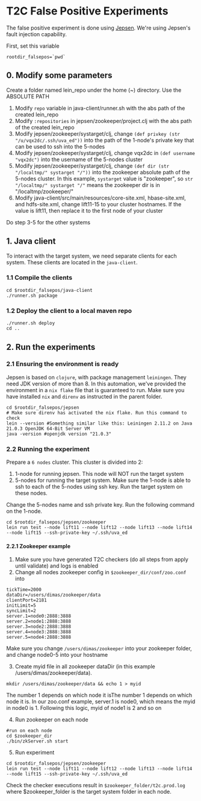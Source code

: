 # T2C False Positive Experiments

The false positive experiment is done using [Jepsen](https://github.com/jepsen-io/jepsen). We're using Jepsen's fault injection capability.

First, set this variable
```
rootdir_falsepos=`pwd`
```

## 0. Modify some parameters
Create a folder named lein_repo under the home (~) directory. Use the ABSOLUTE PATH
1. Modify `repo` variable in java-client/runner.sh with the abs path of the created lein_repo
2. Modify `:repositories` in jepsen/zookeeper/project.clj with the abs path of the created lein_repo
3. Modify jepsen/zookeeper/systarget/clj, change `(def privkey (str "/u/vqx2dc/.ssh/uva_ed"))` into the path of the 1-node's private key that can be used to ssh into the 5-nodes
4. Modify jepsen/zookeeper/systarget/clj, change vqx2dc in `(def username "vqx2dc")` into the username of the 5-nodes cluster
5. Modify jepsen/zookeeper/systarget/clj, change `(def dir (str "/localtmp/" systarget "/"))` into the zookeeper absolute path of the 5-nodes cluster. In this example, `systarget` value is "zookeeper", so `str "/localtmp/" systarget "/"` means the zookeeper dir is in "/localtmp/zookeeper/"
6. Modify java-client/src/main/resources/core-site.xml, hbase-site.xml, and hdfs-site.xml, change lift11-15 to your cluster hostnames. If the value is lift11, then replace it to the first node of your cluster

Do step 3-5 for the other systems

## 1. Java client
To interact with the target system, we need separate clients for each system. These clients are located in the `java-client`.

### 1.1 Compile the clients
```
cd $rootdir_falsepos/java-client
./runner.sh package
```
### 1.2 Deploy the client to a local maven repo
```
./runner.sh deploy
cd ..
```

## 2. Run the experiments
### 2.1 Ensuring the environment is ready
Jepsen is based on `clojure`, with package management `leiningen`. They need JDK version of more than 8. In this automation, we've provided the environment in a `nix flake` file that is guaranteed to run. Make sure you have installed `nix` and `direnv` as instructed in the parent folder.
```
cd $rootdir_falsepos/jepsen
# Make sure direnv has activated the nix flake. Run this command to check
lein --version #Something similar like this: Leiningen 2.11.2 on Java 21.0.3 OpenJDK 64-Bit Server VM
java -version #openjdk version "21.0.3"
```

### 2.2 Running the experiment
Prepare a `6 nodes` cluster. This cluster is divided into 2:
1. 1-node for running jepsen. This node will NOT run the target system
2. 5-nodes for running the target system. Make sure the 1-node is able to ssh to each of the 5-nodes using ssh key. Run the target system on these nodes.

Change the 5-nodes name and ssh private key. Run the following command on the 1-node.
```
cd $rootdir_falsepos/jepsen/zookeeper
lein run test --node lift11 --node lift12 --node lift13 --node lift14 --node lift15 --ssh-private-key ~/.ssh/uva_ed
```

#### 2.2.1 Zookeeper example
1. Make sure you have generated T2C checkers (do all steps from apply until validate) and logs is enabled
2. Change all nodes zookeeper config in `$zookeeper_dir/conf/zoo.conf` into
```
tickTime=2000
dataDir=/users/dimas/zookeeper/data
clientPort=2181
initLimit=5
syncLimit=2
server.1=node0:2888:3888
server.2=node1:2888:3888
server.3=node2:2888:3888
server.4=node3:2888:3888
server.5=node4:2888:3888
```
Make sure you change `/users/dimas/zookeeper` into your zookeeper folder, and change node0-5 into your hostname

3. Create myid file in all zookeeper dataDir (in this example /users/dimas/zookeeper/data).
```
mkdir /users/dimas/zookeeper/data && echo 1 > myid
```
The number 1 depends on which node it isThe number 1 depends on which node it is. In our zoo.conf example, server.1 is node0, which means the myid in node0 is 1. Following this logic, myid of node1 is 2 and so on

4. Run zookeeper on each node
```
#run on each node
cd $zookeeper_dir
./bin/zkServer.sh start
```

5. Run experiment
```
cd $rootdir_falsepos/jepsen/zookeeper
lein run test --node lift11 --node lift12 --node lift13 --node lift14 --node lift15 --ssh-private-key ~/.ssh/uva_ed
```

Check the checker executions result in `$zookeeper_folder/t2c.prod.log` where $zookeeper_folder is the target system folder in each node.